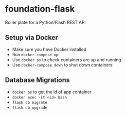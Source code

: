 # foundation-flask
Boiler plate for a Python/Flash REST API

## Setup via Docker
- Make sure you have Docker installed
- Run `docker-compose up`
- Use `docker ps` to check containers are up and running
- Use `docker-compose down` to shut down containers

## Database Migrations
- `docker ps` to get the id of app container
- `docker exec -it <id> bash`
- `flask db migrate`
- `flask db upgrade`
